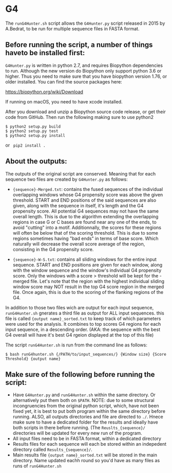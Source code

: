 # G4


The ```runG4Hunter.sh``` script allows the ```G4Hunter.py``` script released in 2015 by A.Bedrat, to be run for multiple sequence files in FASTA format. 

Before running the script, a number of things haveto be installed first:
- 
```G4Hunter.py``` is written in python 2.7, and requires Biopython dependencies to run. Although the new version do Biopython only support python 3.6 or higher. Thus you need to make sure that you have biopython version 1.76, or older installed. You can find the source packages here:

https://biopython.org/wiki/Download 

If running on macOS, you need to have xcode installed. 

After you download and unzip a Biopython source code release, or get their code from GitHub. Then run the following making sure to use python2
```
$ python2 setup.py build
$ python2 setup.py test
$ python2 setup.py install 
```
or 
``` pip2 install .```


About the outputs:
-

The outputs of the original script are conserved. Meaning that for each sequence two files are created by ```G4Hunter.py``` as follows: 

- ```{sequence}-Merged.txt```: contains the fused sequences of the individual overlapping windows whose G4 propensity score was above the given threshold. START and END positions of the said sequences are also given, along with the sequence in itself, it's length and the G4 propensity score. All potential G4 sequences may not have the same overall length. This is due to the algorithm extending the overlapping regions in case G or C bases are found near any one of the ends, to avoid "cutting" into a motif. Additionnally, the scores for these regions will often be below that of the scoring threshold. This is due to some regions sometimes having "bad ends" in terms of base score. Which naturally will decrease the overall score average of the region, consisting in the G4 propensity score.

- ```{sequence}-W-S.txt```: contains all sliding windows for the entire input sequence. START and END positions are given for each window, along with the window sequence and the window's individual G4 propensity score. Only the windows with a score > threshold will be kept for the -merged file. 
Let's note that the region with the highest individual sliding window score may NOT result in the top G4 score region in the merged file. Once again, this is due to the scoring of the flanking regions of the G4. 

In addition to those two files wich are output for each input sequence, ```runG4Hunter.sh``` gnerates a third file as output for ALL input sequences. 
this file is called ```{output name}_sorted.txt``` to keep track of which parameters were used for the analysis. It combines to top scores G4 regions for each input sequence, in a descending order. (AKA: the sequence with the best G4 overall will have it's best G4 rgeion displayed at the top of this file) 

The script ```runG4Hunter.sh``` is run from the command line as follows: 

```$ bash runG4hunter.sh {/PATH/to/input_sequences/} {Window size} {Score Threshold} {output name}```

Make sure of the following before running the script:
-
- Have ```G4Hunter.py``` and ```runG4Hunter.sh``` within the same directory. Or alternatively put them both on  ```$PATH```. NOTE: due to some structural incongruencies from the original python script, which, have not been fixed yet, it is best to put both program within the same directory before running. ALSO, all outputs directories and file are directed to ```./```. Hnece make sure to have a dedicated folder for the results and ideally have both scripts in there before running. (The ```Reuslts_{sequence}/``` directories will be updated for every new run of the program. 
- All input files need to be in FASTA format, within a dedicated directory 
- Results files for each sequence will each be stored within an indepedent directory called ```Results_{sequence}/```. 
- Main results file ```{output name}_sorted.txt``` will be stored in the main directory. Name updated eachh round so you'd have as many files as runs of ```runG4Hunter.sh```
